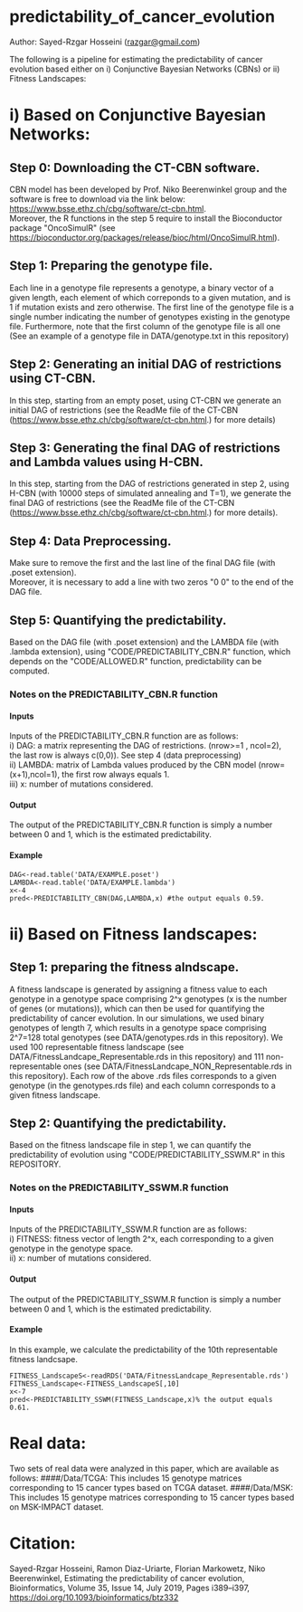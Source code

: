 # predictability_of_cancer_evolution
Author: Sayed-Rzgar Hosseini (razgar@gmail.com)  

The following is a pipeline for estimating the predictability of cancer evolution based either on i) Conjunctive Bayesian Networks (CBNs) or ii) Fitness Landscapes:

# i) Based on Conjunctive Bayesian Networks:
## Step 0: Downloading the CT-CBN software.
CBN model has been developed by Prof. Niko Beerenwinkel group and the software is free to download via the link below:
https://www.bsse.ethz.ch/cbg/software/ct-cbn.html.  
Moreover, the R functions in the step 5 require to install the Bioconductor package "OncoSimulR" (see https://bioconductor.org/packages/release/bioc/html/OncoSimulR.html). 

## Step 1: Preparing the genotype file.
Each line in a genotype file represents a genotype, a binary vector of a given length, each element of which correponds to a given mutation, and is 1 if mutation exists and zero otherwise. The first line of the genotype file is a single number indicating the number of genotypes existing in the genotype file. Furthermore, note that the first column of the genotype file is all one (See an example of a genotype file in DATA/genotype.txt in this repository) 

## Step 2: Generating an initial DAG of restrictions using CT-CBN.
In this step, starting from an empty poset, using CT-CBN we generate an initial DAG of restrictions (see the ReadMe file of the CT-CBN (https://www.bsse.ethz.ch/cbg/software/ct-cbn.html.) for more details)

## Step 3: Generating the final DAG of restrictions and Lambda values using H-CBN.
In this step, starting from the DAG of restrictions generated in step 2, using H-CBN (with 10000 steps of simulated annealing and T=1), we generate the final DAG of restrictions (see the ReadMe file of the CT-CBN (https://www.bsse.ethz.ch/cbg/software/ct-cbn.html.) for more details).

## Step 4: Data Preprocessing.
Make sure to remove the first and the last line of the final DAG file (with .poset extension).   
Moreover, it is necessary to add a line with two zeros "0 0" to the end of the DAG file. 

## Step 5: Quantifying the predictability.
Based on the DAG file (with .poset extension) and the LAMBDA file (with .lambda extension), using "CODE/PREDICTABILITY_CBN.R" function, which depends on the "CODE/ALLOWED.R" function, predictability can be computed.

### Notes on the PREDICTABILITY_CBN.R function
#### Inputs
Inputs of the PREDICTABILITY_CBN.R function are as follows:  
i) DAG: a matrix representing the DAG of restrictions. (nrow>=1 , ncol=2), the last row is always c(0,0)). See step 4 (data preprocessing)  
ii) LAMBDA: matrix of Lambda values produced by the CBN model (nrow=(x+1),ncol=1), the first row always equals 1.  
iii) x: number of mutations considered.  
#### Output
The output of the PREDICTABILITY_CBN.R function is simply a number between 0 and 1, which is the estimated predictability.
#### Example
```{r}
DAG<-read.table('DATA/EXAMPLE.poset')
LAMBDA<-read.table('DATA/EXAMPLE.lambda')
x<-4
pred<-PREDICTABILITY_CBN(DAG,LAMBDA,x) #the output equals 0.59.
```




# ii) Based on Fitness landscapes:

## Step 1: preparing the fitness alndscape.
A fitness landscape is generated by assigning a fitness value to each genotype in a genotype space comprising 2^x genotypes (x is the number of genes (or mutations)), which can then be used for quantifying the predictability of cancer evolution. 
In our simulations, we used binary genotypes of length 7, which results in a genotype space comprising 2^7=128 total genotypes (see DATA/genotypes.rds in this repository). We used 100 representable fitness landscape (see DATA/FitnessLandcape_Representable.rds in this repository) and 111 non-representable ones (see DATA/FitnessLandcape_NON_Representable.rds in this repository). Each row of the above .rds files corresponds to a given genotype (in the genotypes.rds file) and each column corresponds to a given fitness landscape. 

## Step 2: Quantifying the predictability.
Based on the fitness landscape file in step 1, we can quantify the predictability of evolution using "CODE/PREDICTABILITY_SSWM.R" in this REPOSITORY.

### Notes on the PREDICTABILITY_SSWM.R function
#### Inputs
Inputs of the PREDICTABILITY_SSWM.R function are as follows:  
i) FITNESS: fitness vector of length 2^x, each corresponding to a given genotype in the genotype space.  
ii) x: number of mutations considered.  
#### Output
The output of the PREDICTABILITY_SSWM.R function is simply a number between 0 and 1, which is the estimated predictability.
#### Example
In this example, we calculate the predictability of the 10th representable fitness landcsape.  
```{r}
FITNESS_LandscapeS<-readRDS('DATA/FitnessLandcape_Representable.rds')  
FITNESS_Landscape<-FITNESS_LandscapeS[,10]  
x<-7  
pred<-PREDICTABILITY_SSWM(FITNESS_Landscape,x)% the output equals 0.61.  
```


# Real data:
Two sets of real data were analyzed in this paper, which are available as follows:
####/Data/TCGA:
This includes 15 genotype matrices corresponding to 15 cancer types based on TCGA dataset.
####/Data/MSK:
This includes 15 genotype matrices corresponding to 15 cancer types based on MSK-IMPACT dataset.

# Citation:
Sayed-Rzgar Hosseini, Ramon Diaz-Uriarte, Florian Markowetz, Niko Beerenwinkel, Estimating the predictability of cancer evolution, Bioinformatics, Volume 35, Issue 14, July 2019, Pages i389–i397, https://doi.org/10.1093/bioinformatics/btz332

